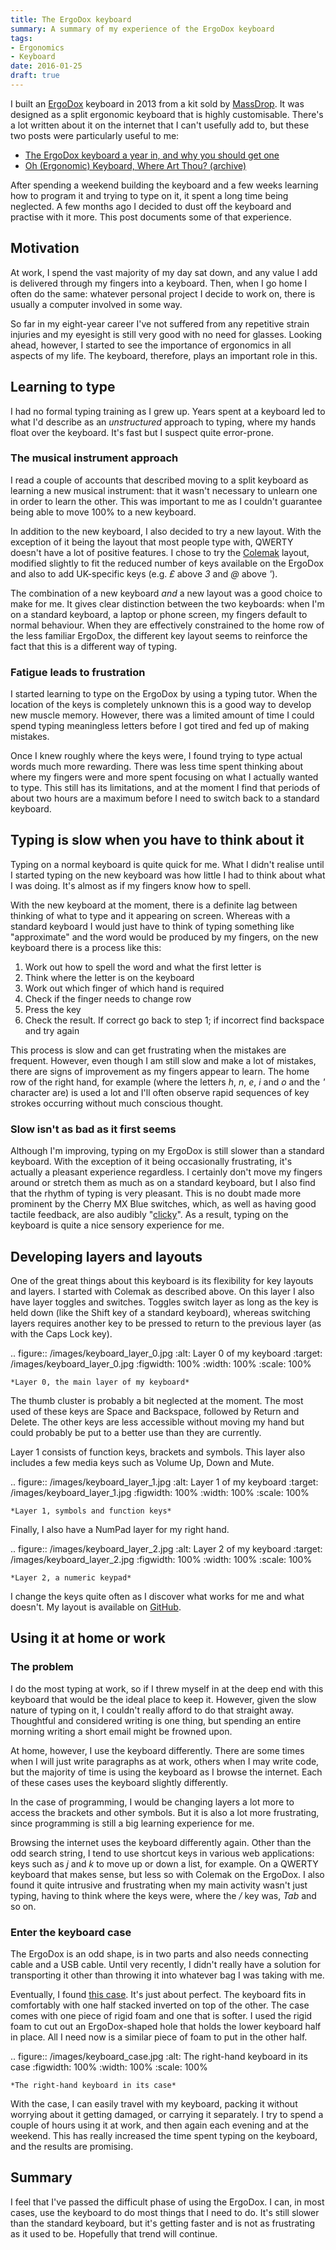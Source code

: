 ```yaml
---
title: The ErgoDox keyboard
summary: A summary of my experience of the ErgoDox keyboard
tags:
- Ergonomics
- Keyboard
date: 2016-01-25
draft: true
---
```


I built an [ErgoDox](https://deskthority.net/wiki/ErgoDox) keyboard in 2013 from a kit sold by [MassDrop](https://www.massdrop.com/). It was
designed as a split ergonomic keyboard that is highly customisable. There's a
lot written about it on the internet that I can't usefully add to, but these
two posts were particularly useful to me:

* [The ErgoDox keyboard a year in, and why you should get one](https://jjt.io/2013/11/25/why-any-developer-should-check-out-the-ergodox-keyboard/)
* [Oh (Ergonomic) Keyboard, Where Art Thou? (archive)](https://web.archive.org/web/20170712024740/http://hairysun.com/blog/2013/04/02/oh-ergonomic-keyboard/)

After spending a weekend building the keyboard and a few weeks learning how to
program it and trying to type on it, it spent a long time being neglected. A
few months ago I decided to dust off the keyboard and practise with it more.
This post documents some of that experience.

## Motivation

At work, I spend the vast majority of my day sat down, and any value I add is delivered through my fingers into a keyboard. Then, when I go home I often do the same: whatever personal project I decide to work on, there is usually a computer involved in some way.

So far in my eight-year career I've not suffered from any repetitive strain injuries and my eyesight is still very good with no need for glasses. Looking ahead, however, I started to see the importance of ergonomics in all aspects of my life. The keyboard, therefore, plays an important role in this.

## Learning to type

I had no formal typing training as I grew up. Years spent at a keyboard led to what I'd describe as an *unstructured* approach to typing, where my hands float over the keyboard. It's fast but I suspect quite error-prone.

### The musical instrument approach

I read a couple of accounts that described moving to a split keyboard as learning a new musical instrument: that it wasn't necessary to unlearn one in order to learn the other. This was important to me as I couldn't guarantee being able to move 100% to a new keyboard.

In addition to the new keyboard, I also decided to try a new layout. With the exception of it being the layout that most people type with, QWERTY doesn't have a lot of positive features. I chose to try the [Colemak](https://colemak.com/) layout, modified slightly to fit the reduced number of keys available on the ErgoDox and also to add UK-specific keys (e.g. *£* above *3* and *@* above *'*).

The combination of a new keyboard *and* a new layout was a good choice to make for me. It gives clear distinction between the two keyboards: when I'm on a standard keyboard, a laptop or phone screen, my fingers default to normal behaviour. When they are effectively constrained to the home row of the less familiar ErgoDox, the different key layout seems to reinforce the fact that this is a different way of typing.

### Fatigue leads to frustration

I started learning to type on the ErgoDox by using a typing tutor. When the location of the keys is completely unknown this is a good way to develop new muscle memory. However, there was a limited amount of time I could spend typing meaningless letters before I got tired and fed up of making mistakes.

Once I knew roughly where the keys were, I found trying to type actual words much more rewarding. There was less time spent thinking about where my fingers were and more spent focusing on what I actually wanted to type. This still has its limitations, and at the moment I find that periods of about two hours are a maximum before I need to switch back to a standard keyboard.

## Typing is slow when you have to think about it

Typing on a normal keyboard is quite quick for me. What I didn't realise until I started typing on the new keyboard was how little I had to think about what I was doing. It's almost as if my fingers know how to spell.

With the new keyboard at the moment, there is a definite lag between thinking of what to type and it appearing on screen. Whereas with a standard keyboard I would just have to think of typing something like "approximate" and the word would be produced by my fingers, on the new keyboard there is a process like this:

1. Work out how to spell the word and what the first letter is
2. Think where the letter is on the keyboard
3. Work out which finger of which hand is required
4. Check if the finger needs to change row
5. Press the key
6. Check the result. If correct go back to step 1; if incorrect find backspace and try again

This process is slow and can get frustrating when the mistakes are frequent. However, even though I am still slow and make a lot of mistakes, there are signs of improvement as my fingers appear to learn. The home row of the right hand, for example (where the letters *h*, *n*, *e*, *i* and *o* and the *'* character are) is used a lot and I'll often observe rapid sequences of key strokes occurring without much conscious thought.

### Slow isn't as bad as it first seems

Although I'm improving, typing on my ErgoDox is still slower than a standard keyboard. With the exception of it being occasionally frustrating, it's actually a pleasant experience regardless. I certainly don't move my fingers around or stretch them as much as on a standard keyboard, but I also find that the rhythm of typing is very pleasant. This is no doubt made more prominent by the Cherry MX Blue switches, which, as well as having good tactile feedback, are also audibly "[clicky](https://www.keyboardco.com/blog/index.php/2012/12/an-introduction-to-cherry-mx-mechanical-switches/)". As a result, typing on the keyboard is quite a nice sensory experience for me.

## Developing layers and layouts

One of the great things about this keyboard is its flexibility for key layouts and layers. I started with Colemak as described above. On this layer I also have layer toggles and switches. Toggles switch layer as long as the key is held down (like the Shift key of a standard keyboard), whereas switching layers requires another key to be pressed to return to the previous layer (as with the Caps Lock key).

.. figure:: /images/keyboard_layer_0.jpg
    :alt: Layer 0 of my keyboard
    :target: /images/keyboard_layer_0.jpg
    :figwidth: 100%
    :width: 100%
    :scale: 100%

    *Layer 0, the main layer of my keyboard*

The thumb cluster is probably a bit neglected at the moment. The most used of these keys are Space and Backspace, followed by Return and Delete. The other keys are less accessible without moving my hand but could probably be put to a better use than they are currently.

Layer 1 consists of function keys, brackets and symbols. This layer also
includes a few media keys such as Volume Up, Down and Mute.

.. figure:: /images/keyboard_layer_1.jpg
    :alt: Layer 1 of my keyboard
    :target: /images/keyboard_layer_1.jpg
    :figwidth: 100%
    :width: 100%
    :scale: 100%

    *Layer 1, symbols and function keys*

Finally, I also have a NumPad layer for my right hand.

.. figure:: /images/keyboard_layer_2.jpg
    :alt: Layer 2 of my keyboard
    :target: /images/keyboard_layer_2.jpg
    :figwidth: 100%
    :width: 100%
    :scale: 100%

    *Layer 2, a numeric keypad*

I change the keys quite often as I discover what works for me and what doesn't. My layout is available on [GitHub](https://github.com/pestrickland/ergodox-firmware).

## Using it at home or work

### The problem

I do the most typing at work, so if I threw myself in at the deep end with this
keyboard that would be the ideal place to keep it. However, given the slow
nature of typing on it, I couldn't really afford to do that straight away.
Thoughtful and considered writing is one thing, but spending an entire morning
writing a short email might be frowned upon.

At home, however, I use the keyboard differently. There are some times when I
will just write paragraphs as at work, others when I may write code, but the
majority of time is using the keyboard as I browse the internet. Each of these
cases uses the keyboard slightly differently.

In the case of programming, I would be changing layers a lot more to access the
brackets and other symbols. But it is also a lot more frustrating, since
programming is still a big learning experience for me.

Browsing the internet uses the keyboard differently again. Other than the odd
search string, I tend to use shortcut keys in various web applications: keys
such as *j* and *k* to move up or down a list, for example. On a QWERTY
keyboard that makes sense, but less so with Colemak on the ErgoDox. I also
found it quite intrusive and frustrating when my main activity wasn't just
typing, having to think where the keys were, where the */* key was, *Tab* and
so on.

### Enter the keyboard case

The ErgoDox is an odd shape, is in two parts and also needs connecting cable
and a USB cable. Until very recently, I didn't really have a solution for
transporting it other than throwing it into whatever bag I was taking with me.

Eventually, I found [this case](https://www.flightcasewarehouse.co.uk/type/product.asp?item=heavy-duty-plastic-case-x27070-w270-x-d201-x-h70mm-8527-2406). It's just about perfect. The keyboard fits in
comfortably with one half stacked inverted on top of the other. The case comes
with one piece of rigid foam and one that is softer. I used the rigid foam to
cut out an ErgoDox-shaped hole that holds the lower keyboard half in place. All
I need now is a similar piece of foam to put in the other half.

.. figure:: /images/keyboard_case.jpg
    :alt: The right-hand keyboard in its case
    :figwidth: 100%
    :width: 100%
    :scale: 100%

    *The right-hand keyboard in its case*

With the case, I can easily travel with my keyboard, packing it without
worrying about it getting damaged, or carrying it separately. I try to spend a
couple of hours using it at work, and then again each evening and at the
weekend. This has really increased the time spent typing on the keyboard, and
the results are promising.

## Summary

I feel that I've passed the difficult phase of using the ErgoDox. I can, in
most cases, use the keyboard to do most things that I need to do. It's still
slower than the standard keyboard, but it's getting faster and is not as
frustrating as it used to be. Hopefully that trend will continue.
